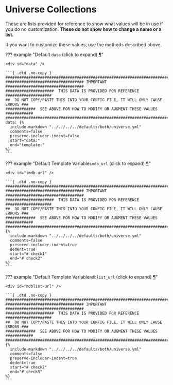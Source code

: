 # Universe Collections

These are lists provided for reference to show what values will be in use if you do no customization.  **These do not 
show how to change a name or a list.**

If you want to customize these values, use the methods described above.

??? example "Default `data` (click to expand) <a class="headerlink" href="#data" title="Permanent link">¶</a>"

    <div id="data" />

    ```{ .dtd .no-copy }
    ###############################################################################
    ################################## IMPORTANT ##################################
    #####################  THIS DATA IS PROVIDED FOR REFERENCE ####################
    ##  DO NOT COPY/PASTE THIS INTO YOUR CONFIG FILE, IT WILL ONLY CAUSE ERRORS ###
    #############  SEE ABOVE FOR HOW TO MODIFY OR AUGMENT THESE VALUES ############
    ###############################################################################
    data: {%    
      include-markdown "../../../../defaults/both/universe.yml" 
      comments=false
      preserve-includer-indent=false
      start="data:"
      end="template:"
    %}
    ```

??? example "Default Template Variable`imdb_url` (click to expand) <a class="headerlink" href="#imdb-url" title="Permanent link">¶</a>"

    <div id="imdb-url" />

    ```{ .dtd .no-copy }
    ###############################################################################
    ################################## IMPORTANT ##################################
    #####################  THIS DATA IS PROVIDED FOR REFERENCE ####################
    ##  DO NOT COPY/PASTE THIS INTO YOUR CONFIG FILE, IT WILL ONLY CAUSE ERRORS ###
    #############  SEE ABOVE FOR HOW TO MODIFY OR AUGMENT THESE VALUES ############
    ###############################################################################
    {%    
      include-markdown "../../../../defaults/both/universe.yml" 
      comments=false
      preserve-includer-indent=true
      dedent=true
      start="# check1"
      end="# check2"
    %}
    ```

??? example "Default Template Variable`mdblist_url` (click to expand) <a class="headerlink" href="#mdblist-url" title="Permanent link">¶</a>"

    <div id="mdblist-url" />

    ```{ .dtd .no-copy }
    ###############################################################################
    ################################## IMPORTANT ##################################
    #####################  THIS DATA IS PROVIDED FOR REFERENCE ####################
    ##  DO NOT COPY/PASTE THIS INTO YOUR CONFIG FILE, IT WILL ONLY CAUSE ERRORS ###
    #############  SEE ABOVE FOR HOW TO MODIFY OR AUGMENT THESE VALUES ############
    ###############################################################################
    {%    
      include-markdown "../../../../defaults/both/universe.yml" 
      comments=false
      preserve-includer-indent=true
      dedent=true
      start="# check2"
      end="# check3"
    %}
    ```
